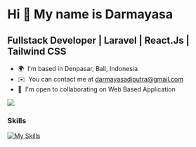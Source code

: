 Hi 👋 My name is Darmayasa
======================

Fullstack Developer | Laravel | React.Js | Tailwind CSS
-------------------------------

* 🌍  I'm based in Denpasar, Bali, Indonesia
* ✉️  You can contact me at [darmayasadiputra@gmail.com](mailto:darmayasadiputra@gmail.com)
* 🤝  I'm open to collaborating on Web Based Application

<a href="https://www.github.com/kadekdarmayasa" target="_blank" rel="noreferrer"><img
src="https://img.shields.io/github/followers/kadekdarmayasa?logo=github&style=for-the-badge&color=0891b2&labelColor=1c1917" /></a>

### Skills
[![My Skills](https://skillicons.dev/icons?i=html,css,js,ts,react,redux,sass,tailwind,ubuntu,vite,vscode,postman,php,npm,notion,nodejs,nextjs,nginx,laravel,github,git,bootstrap)](https://skillicons.dev)

